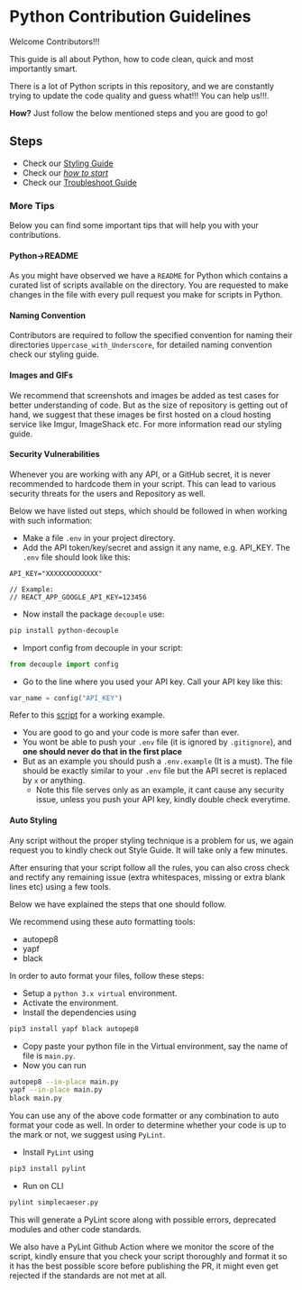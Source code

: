 # Python Contribution Guidelines

Welcome Contributors!!!

This guide is all about Python, how to code clean, quick and most importantly smart.

There is a lot of Python scripts in this repository, and we are constantly trying to update the code quality and guess
what!!! You can help us!!!.

__How?__ Just follow the below mentioned steps and you are good to go!

## Steps

- Check our [Styling Guide](../STYLE_GUIDELINES.md)
- Check our [_how to start_](../CONTRIBUTING.md)
- Check our [Troubleshoot Guide](../.github/linters/Troubleshoot.md)

### More Tips

Below you can find some important tips that will help you with your contributions.

#### Python->README

As you might have observed we have a `README` for Python which contains a curated list of scripts available on the
directory. You are requested to make changes in the file with every pull request you make for scripts in Python.

#### Naming Convention

Contributors are required to follow the specified convention for naming their directories `Uppercase_with_Underscore`,
for detailed naming convention check our styling guide.

#### Images and GIFs

We recommend that screenshots and images be added as test cases for better understanding of code. But as the size of
repository is getting out of hand, we suggest that these images be first hosted on a cloud hosting service like Imgur,
ImageShack etc. For more information read our styling guide.

#### Security Vulnerabilities

Whenever you are working with any API, or a GitHub secret, it is never recommended to hardcode them in your script.
This can lead to various security threats for the users and Repository as well.

Below we have listed out steps, which should be followed in when working with such information:

- Make a file `.env` in your project directory.
- Add the API token/key/secret and assign it any name, e.g. API_KEY. The `.env` file should look like this:

```text
API_KEY="XXXXXXXXXXXXX"

// Example:
// REACT_APP_GOOGLE_API_KEY=123456
```

- Now install the package `decouple` use:

```bash
pip install python-decouple
```

- Import config from decouple in your script:

```python
from decouple import config
```

- Go to the line where you used your API key. Call your API key like this:

```python
var_name = config("API_KEY")
```

Refer to this [script](Github_Traffic) for a working example.

- You are good to go and your code is more safer than ever.
- You wont be able to push your `.env` file (it is ignored by `.gitignore`), and **one should never do that in the first
place**
- But as an example you should push a `.env.example` (It is a must). The file should be exactly similar to your `.env`
file but the API secret is replaced by `x` or anything.
  - Note this file serves only as an example, it cant cause any security issue, unless you push your API key, kindly
  double check everytime.
  
#### Auto Styling

Any script without the proper styling technique is a problem for us, we again request you to kindly check out Style Guide. It will take only a few minutes.

After ensuring that your script follow all the rules, you can also cross check and rectify any remaining issue (extra
whitespaces, missing or extra blank lines etc) using a few tools.

Below we have explained the steps that one should follow.

We recommend using these auto formatting tools:

- autopep8
- yapf
- black

In order to auto format your files, follow these steps:

- Setup a `python 3.x virtual` environment.
- Activate the environment.
- Install the dependencies using

```py
pip3 install yapf black autopep8
```

- Copy paste your python file in the Virtual environment, say the name of file is `main.py`.
- Now you can run

```bash
autopep8 --in-place main.py
yapf --in-place main.py
black main.py
```

You can use any of the above code formatter or any combination to auto format your code as well.
In order to determine whether your code is up to the mark or not, we suggest using `PyLint`.

- Install `PyLint` using

```bash
pip3 install pylint
```

- Run on CLI

```bash
pylint simplecaeser.py
```

This will generate a PyLint score along with possible errors, deprecated modules and other code standards.

We also have a PyLint Github Action where we monitor the score of the script, kindly ensure that you check your script
thoroughly and format it so it has the best possible score before publishing the PR, it might even get rejected if the
standards are not met at all.
